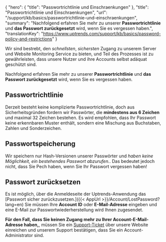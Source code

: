 {
  "hero": {
    "title": "Passwortrichtlinie und Einschraenkungen"
  },
  "title": "Passwortrichtlinie und Einschraenkungen",
  "url": "/support/kb/basics/passwortrichtlinie-und-einschraenkungen",
  "summary": "Nachfolgend erfahren Sie mehr zu unserer **Passwortrichtlinie** und **das Passwort zurückgesetzt** wird, wenn Sie es vergessen haben.",
  "translationKey": "https://www.uptrends.com/support/kb/basics/password-policy-and-restrictions"
}

Wir sind bestrebt, den *schnellsten*, *sichersten* Zugang zu unserem Server und Website Monitoring Service zu bieten, und Teil des Prozesses ist zu gewährleisten, dass unsere Nutzer und ihre Accounts selbst adäquat geschützt sind.

Nachfolgend erfahren Sie mehr zu unserer **Passwortrichtlinie** und **das Passwort zurückgesetzt** wird, wenn Sie es vergessen haben.

## Passwortrichtlinie

Derzeit besteht keine komplizierte Passwortrichtlinie, doch aus Sicherheitsgründen fordern wir Passwörter, die **mindestens aus 6 Zeichen** und maximal 32 Zeichen bestehen. Es wird empfohlen, dass Ihr Passwort keine erkennbaren Muster enthält, sondern eine Mischung aus Buchstaben, Zahlen und Sonderzeichen.

## Passwortspeicherung

Wir speichern nur Hash-Versionen unserer Passwörter und *haben keine Möglichkeit, ein bestehendes Passwort abzurufen.*. Das bedeutet jedoch nicht, dass Sie Pech haben, wenn Sie Ihr Passwort vergessen haben!

## Passwort zurücksetzen

Es ist möglich, über die Anmeldeseite der Uptrends-Anwendung das [Passwort sicher zurückzusetzen.]({{< AppUrl >}}/Account/LostPassword?lang=en) Sie müssen Ihre **Account ID** oder **E-Mail-Adresse** eingeben und eine E-Mail zur Passwortwiederherstellung wird Ihnen zugesendet.

**Für den Fall, dass Sie keinen Zugang mehr zu Ihrer Account-E-Mail-Adresse haben,**, müssen Sie ein [Support-Ticket](/contact) über unsere Website einreichen und unserem Support bestätigen, dass Sie ein Account-Administrator sind.
